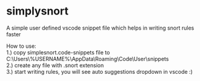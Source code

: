 # simplysnort
A simple user defined vscode snippet file which helps in writing snort rules faster

How to use:<br/>
1.) copy simplesnort.code-snippets file to C:\Users\\%USERNAME%\AppData\Roaming\Code\User\snippets<br/>
2.) create any file with .snort extension<br/>
3.) start writing rules, you will see auto suggestions dropdown in vscode :)<br/>

